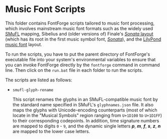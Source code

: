 # Music Font Scripts

This folder contains FontForge scripts tailored to music font processing, which involves mainstream music font formats such as the widely used [SMuFL](https://w3c.github.io/smufl/latest/index.html) mapping, Sibelius and (older versions of) Finale's [*Sonata* layout](https://w3c.github.io/smufl/latest/about/brief-history.html) (which has its root in the first music symbol font, [*Sonata*](http://www.identifont.com/show?12A)), and the [LilyPond music font](https://github.com/OpenLilyPondFonts) layout.

To run the scripts, you have to put the parent directory of FontForge's executable file into your system's environmental variables to ensure that you can invoke FontForge directly by the `fontforge` command in command line. Then click on the `run.bat` file in each folder to run the scripts.

The scripts are listed as follows:

* `smufl-glyph-rename`

    This script renames the glyphs in an SMuFL-compatible music font by the standard name specified in SMuFL's `glyphnames.json` file. It also maps the glyphs with Unicode-encoding counterparts (most of which locate in the "Musical Symbols" region ranging from `U+1D100` to `U+1D1FF`) to their corresponding codepoints. In addition, time signature numbers are mapped to digits `0` - `9`, and the dynamic single letters ***p***, ***m***, ***f***, ***s***, ***z***, ***n*** are mapped to the lower case letters.